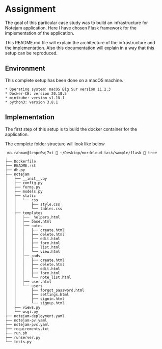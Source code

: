 # Assignment

The goal of this particular case study was to build an infrastructure for Notejam application. Here I have chosen Flask framework for the implementation of the application.

This README.md file will explain the architecture of the infrastructure and the implementation. Also this documentation will explain in a way that this setup can be reproduced.

## Environment

This complete setup has been done on a macOS machine. 

	* Operating system: macOS Big Sur version 11.2.3
    * Docker-CE: version 20.10.5
    * minikube: version v1.18.1 
    * python3: version 3.8.1

## Implementation

The first step of this setup is to build the docker container for the application.

The complete folder structure will look like below

```
 ma.rahman@lenpc0wj7xt  ~/Desktop/nordcloud-task/sample/flask  tree
.
├── Dockerfile
├── README.rst
├── db.py
├── notejam
│   ├── __init__.py
│   ├── config.py
│   ├── forms.py
│   ├── models.py
│   ├── static
│   │   └── css
│   │       ├── style.css
│   │       └── tables.css
│   ├── templates
│   │   ├── _helpers.html
│   │   ├── base.html
│   │   ├── notes
│   │   │   ├── create.html
│   │   │   ├── delete.html
│   │   │   ├── edit.html
│   │   │   ├── form.html
│   │   │   ├── list.html
│   │   │   └── view.html
│   │   ├── pads
│   │   │   ├── create.html
│   │   │   ├── delete.html
│   │   │   ├── edit.html
│   │   │   ├── form.html
│   │   │   └── note_list.html
│   │   ├── user.html
│   │   └── users
│   │       ├── forgot_password.html
│   │       ├── settings.html
│   │       ├── signin.html
│   │       └── signup.html
│   ├── views.py
│   └── wsgi.py
├── notejam-deployment.yaml
├── notejam-pv.yaml
├── notejam-pvc.yaml
├── requirements.txt
├── run.sh
├── runserver.py
└── tests.py

```
